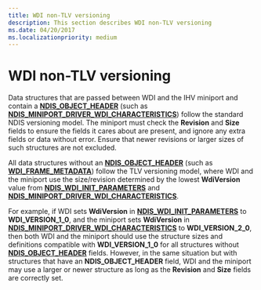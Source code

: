 ```yaml
---
title: WDI non-TLV versioning
description: This section describes WDI non-TLV versioning
ms.date: 04/20/2017
ms.localizationpriority: medium
---
```


# WDI non-TLV versioning


Data structures that are passed between WDI and the IHV miniport and contain a [**NDIS\_OBJECT\_HEADER**](/windows-hardware/drivers/ddi/objectheader/ns-objectheader-ndis_object_header) (such as [**NDIS\_MINIPORT\_DRIVER\_WDI\_CHARACTERISTICS**](/windows-hardware/drivers/ddi/dot11wdi/ns-dot11wdi-_ndis_miniport_driver_wdi_characteristics)) follow the standard NDIS versioning model. The miniport must check the **Revision** and **Size** fields to ensure the fields it cares about are present, and ignore any extra fields or data without error. Ensure that newer revisions or larger sizes of such structures are not excluded.

All data structures without an [**NDIS\_OBJECT\_HEADER**](/windows-hardware/drivers/ddi/objectheader/ns-objectheader-ndis_object_header) (such as [**WDI\_FRAME\_METADATA**](/windows-hardware/drivers/ddi/dot11wdi/ns-dot11wdi-_wdi_frame_metadata)) follow the TLV versioning model, where WDI and the miniport use the size/revision determined by the lowest **WdiVersion** value from [**NDIS\_WDI\_INIT\_PARAMETERS**](/windows-hardware/drivers/ddi/dot11wdi/ns-dot11wdi-_ndis_wdi_init_parameters) and [**NDIS\_MINIPORT\_DRIVER\_WDI\_CHARACTERISTICS**](/windows-hardware/drivers/ddi/dot11wdi/ns-dot11wdi-_ndis_miniport_driver_wdi_characteristics).

For example, if WDI sets **WdiVersion** in [**NDIS\_WDI\_INIT\_PARAMETERS**](/windows-hardware/drivers/ddi/dot11wdi/ns-dot11wdi-_ndis_wdi_init_parameters) to **WDI\_VERSION\_1\_0**, and the miniport sets **WdiVersion** in [**NDIS\_MINIPORT\_DRIVER\_WDI\_CHARACTERISTICS**](/windows-hardware/drivers/ddi/dot11wdi/ns-dot11wdi-_ndis_miniport_driver_wdi_characteristics) to **WDI\_VERSION\_2\_0**, then both WDI and the miniport should use the structure sizes and definitions compatible with **WDI\_VERSION\_1\_0** for all structures without [**NDIS\_OBJECT\_HEADER**](/windows-hardware/drivers/ddi/objectheader/ns-objectheader-ndis_object_header) fields. However, in the same situation but with structures that have an **NDIS\_OBJECT\_HEADER** field, WDI and the miniport may use a larger or newer structure as long as the **Revision** and **Size** fields are correctly set.

 

